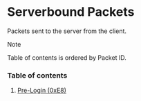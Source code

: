 ﻿# Serverbound Packets

Packets sent to the server from the client.

> [!NOTE]
> Table of contents is ordered by Packet ID.
### Table of contents
1. [Pre-Login (0xE8)](./Pre-Login)